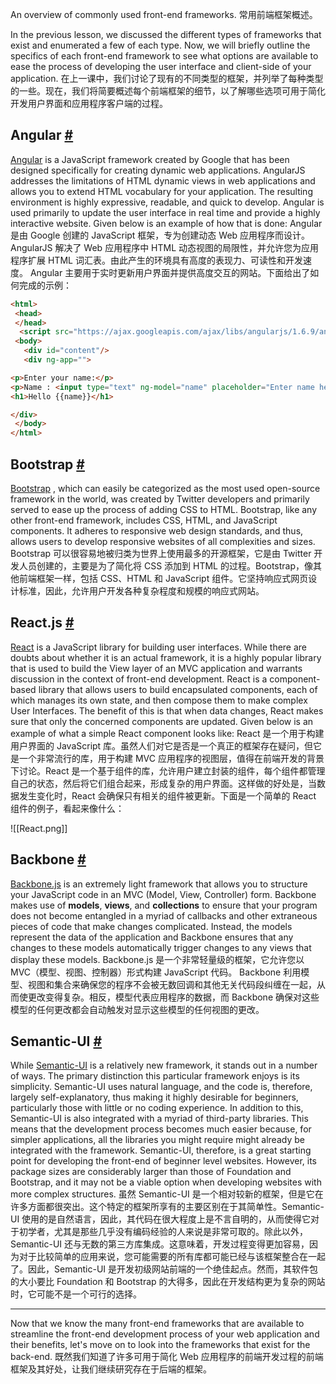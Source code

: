 An overview of commonly used front-end frameworks.
常用前端框架概述。

In the previous lesson, we discussed the different types of frameworks that exist and enumerated a few of each type. Now, we will briefly outline the specifics of each front-end framework to see what options are available to ease the process of developing the user interface and client-side of your application.
在上一课中，我们讨论了现有的不同类型的框架，并列举了每种类型的一些。现在，我们将简要概述每个前端框架的细节，以了解哪些选项可用于简化开发用户界面和应用程序客户端的过程。

## Angular [#](https://www.educative.io/courses/web-development-a-primer/xlzYLxAWyVJ#Angular-)

[Angular](https://angular.io/) is a JavaScript framework created by Google that has been designed specifically for creating dynamic web applications. AngularJS addresses the limitations of HTML dynamic views in web applications and allows you to extend HTML vocabulary for your application. The resulting environment is highly expressive, readable, and quick to develop. Angular is used primarily to update the user interface in real time and provide a highly interactive website. Given below is an example of how that is done:
Angular 是由 Google 创建的 JavaScript 框架，专为创建动态 Web 应用程序而设计。 AngularJS 解决了 Web 应用程序中 HTML 动态视图的局限性，并允许您为应用程序扩展 HTML 词汇表。由此产生的环境具有高度的表现力、可读性和开发速度。 Angular 主要用于实时更新用户界面并提供高度交互的网站。下面给出了如何完成的示例：

```html
<html>
 <head>
 </head>
  <script src="https://ajax.googleapis.com/ajax/libs/angularjs/1.6.9/angular.min.js"></script>
 <body>
   <div id="content"/>
   <div ng-app="">

<p>Enter your name:</p>
<p>Name : <input type="text" ng-model="name" placeholder="Enter name here"></p>
<h1>Hello {{name}}</h1>

</div>
 </body>
</html>
```

## Bootstrap [#](https://www.educative.io/courses/web-development-a-primer/xlzYLxAWyVJ#Bootstrap-)

[Bootstrap](https://getbootstrap.com/) , which can easily be categorized as the most used open-source framework in the world, was created by Twitter developers and primarily served to ease up the process of adding CSS to HTML. Bootstrap, like any other front-end framework, includes CSS, HTML, and JavaScript components. It adheres to responsive web design standards, and thus, allows users to develop responsive websites of all complexities and sizes.
Bootstrap 可以很容易地被归类为世界上使用最多的开源框架，它是由 Twitter 开发人员创建的，主要是为了简化将 CSS 添加到 HTML 的过程。Bootstrap，像其他前端框架一样，包括 CSS、HTML 和 JavaScript 组件。它坚持响应式网页设计标准，因此，允许用户开发各种复杂程度和规模的响应式网站。

## React.js [#](https://www.educative.io/courses/web-development-a-primer/xlzYLxAWyVJ#React.js-)

[React](https://reactjs.org/docs/getting-started.html) is a JavaScript library for building user interfaces. While there are doubts about whether it is an actual framework, it is a highly popular library that is used to build the View layer of an MVC application and warrants discussion in the context of front-end development. React is a component-based library that allows users to build encapsulated components, each of which manages its own state, and then compose them to make complex User Interfaces. The benefit of this is that when data changes, React makes sure that only the concerned components are updated. Given below is an example of what a simple React component looks like:
React 是一个用于构建用户界面的 JavaScript 库。虽然人们对它是否是一个真正的框架存在疑问，但它是一个非常流行的库，用于构建 MVC 应用程序的视图层，值得在前端开发的背景下讨论。React 是一个基于组件的库，允许用户建立封装的组件，每个组件都管理自己的状态，然后将它们组合起来，形成复杂的用户界面。这样做的好处是，当数据发生变化时，React 会确保只有相关的组件被更新。下面是一个简单的 React 组件的例子，看起来像什么：

![[React.png]]

## Backbone [#](https://www.educative.io/courses/web-development-a-primer/xlzYLxAWyVJ#Backbone-)

 [Backbone.js](http://backbonejs.org/) is an extremely light framework that allows you to structure your JavaScript code in an MVC (Model, View, Controller) form. Backbone makes use of **models**, **views**, and **collections** to ensure that your program does not become entangled in a myriad of callbacks and other extraneous pieces of code that make changes complicated. Instead, the models represent the data of the application and Backbone ensures that any changes to these models automatically trigger changes to any views that display these models.
Backbone.js 是一个非常轻量级的框架，它允许您以 MVC（模型、视图、控制器）形式构建 JavaScript 代码。 Backbone 利用模型、视图和集合来确保您的程序不会被无数回调和其他无关代码段纠缠在一起，从而使更改变得复杂。相反，模型代表应用程序的数据，而 Backbone 确保对这些模型的任何更改都会自动触发对显示这些模型的任何视图的更改。

## Semantic-UI [#](https://www.educative.io/courses/web-development-a-primer/xlzYLxAWyVJ#Semantic-UI-)

While [Semantic-UI](https://semantic-ui.com/) is a relatively new framework, it stands out in a number of ways. The primary distinction this particular framework enjoys is its simplicity. Semantic-UI uses natural language, and the code is, therefore, largely self-explanatory, thus making it highly desirable for beginners, particularly those with little or no coding experience. In addition to this, Semantic-UI is also integrated with a myriad of third-party libraries. This means that the development process becomes much easier because, for simpler applications, all the libraries you might require might already be integrated with the framework. Semantic-UI, therefore, is a great starting point for developing the front-end of beginner level websites. However, its package sizes are considerably larger than those of Foundation and Bootstrap, and it may not be a viable option when developing websites with more complex structures.
虽然 Semantic-UI 是一个相对较新的框架，但是它在许多方面都很突出。这个特定的框架所享有的主要区别在于其简单性。Semantic-UI 使用的是自然语言，因此，其代码在很大程度上是不言自明的，从而使得它对于初学者，尤其是那些几乎没有编码经验的人来说是非常可取的。除此以外，Semantic-UI 还与无数的第三方库集成。这意味着，开发过程变得更加容易，因为对于比较简单的应用来说，您可能需要的所有库都可能已经与该框架整合在一起了。因此，Semantic-UI 是开发初级网站前端的一个绝佳起点。然而，其软件包的大小要比 Foundation 和 Bootstrap 的大得多，因此在开发结构更为复杂的网站时，它可能不是一个可行的选择。

---

Now that we know the many front-end frameworks that are available to streamline the front-end development process of your web application and their benefits, let's move on to look into the frameworks that exist for the back-end.
既然我们知道了许多可用于简化 Web 应用程序的前端开发过程的前端框架及其好处，让我们继续研究存在于后端的框架。

